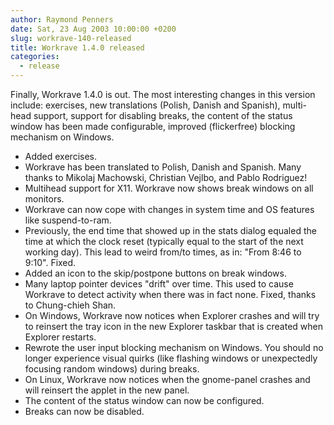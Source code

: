 ```yaml
---
author: Raymond Penners
date: Sat, 23 Aug 2003 10:00:00 +0200
slug: workrave-140-released
title: Workrave 1.4.0 released
categories:
  - release
---
```

Finally, Workrave 1.4.0 is out. The most interesting changes in this version
include: exercises, new translations (Polish, Danish and Spanish), multi-head
support, support for disabling breaks, the content of the status window has been
made configurable, improved (flickerfree) blocking mechanism on Windows.
<!--more-->

- Added exercises.
- Workrave has been translated to Polish, Danish and Spanish. Many thanks to
  Mikolaj Machowski, Christian Vejlbo, and Pablo Rodriguez!
- Multihead support for X11. Workrave now shows break windows on all monitors.
- Workrave can now cope with changes in system time and OS features like
  suspend-to-ram.
- Previously, the end time that showed up in the stats dialog equaled the time
  at which the clock reset (typically equal to the start of the next working
  day). This lead to weird from/to times, as in: "From 8:46 to 9:10". Fixed.
- Added an icon to the skip/postpone buttons on break windows.
- Many laptop pointer devices "drift" over time. This used to cause Workrave
  to detect activity when there was in fact none. Fixed, thanks to Chung-chieh
  Shan.
- On Windows, Workrave now notices when Explorer crashes and will try to
  reinsert the tray icon in the new Explorer taskbar that is created when
  Explorer restarts.
- Rewrote the user input blocking mechanism on Windows. You should no longer
  experience visual quirks (like flashing windows or unexpectedly focusing
  random windows) during breaks.
- On Linux, Workrave now notices when the gnome-panel crashes and will
  reinsert the applet in the new panel.
- The content of the status window can now be configured.
- Breaks can now be disabled.
